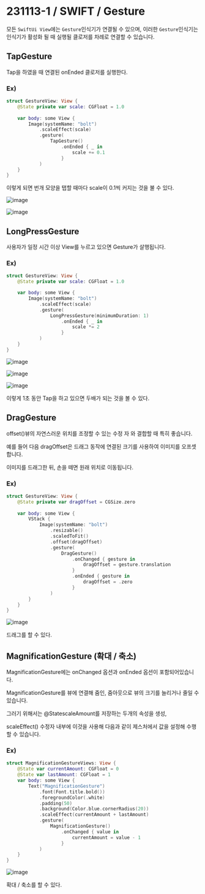 # 231113-1 / SWIFT / Gesture

모든 `SwiftUi View`에는 `Gesture`인식기가 연결될 수 있으며, 이러한 `Gesture`인식기는 인식기가 활성화 될 때 실행될 클로저를 차례로 연결할 수 있습니다.

## TapGesture 

Tap을 하였을 때 연결된 onEnded 클로저를 실행한다. 

### Ex)
```swift
struct GestureView: View {
    @State private var scale: CGFloat = 1.0
    
    var body: some View {
        Image(systemName: "bolt")
            .scaleEffect(scale)
            .gesture(
                TapGesture()
                    .onEnded { _ in
                        scale += 0.1
                    }
            )
    }
}
```

이렇게 되면 번개 모양을 탭할 때마다 scale이 0.1씩 커지는 것을 불 수 있다.

![image](https://cdn.discordapp.com/attachments/1147333501696364555/1173546923421077585/2023-11-13_5.55.33.png?ex=656459bd&is=6551e4bd&hm=2d9084b60b1788271d155602c6eb484299ac6455b2f66bac6ad9461993cfec9b&)

![image](https://cdn.discordapp.com/attachments/1147333501696364555/1173546923777589258/2023-11-13_5.55.43.png?ex=656459be&is=6551e4be&hm=71d17a3923175770ac0ad5bcfdaf2857aa73e96891a4872ea9b3ab58f7938aaf&)

## LongPressGesture

사용자가 일정 시간 이상 View를 누르고 있으면 Gesture가 살행됩니다.

### Ex)
```swift
struct GestureView: View {
    @State private var scale: CGFloat = 1.0

    var body: some View {
        Image(systemName: "bolt")
            .scaleEffect(scale)
            .gesture(
                LongPressGesture(minimumDuration: 1)
                    .onEnded { _ in
                        scale *= 2
                    }
            )
    }
}
```
![image](https://cdn.discordapp.com/attachments/1147333501696364555/1173553830286331944/2023-11-13_6.23.30.png?ex=6564602c&is=6551eb2c&hm=2bc66f48b0a72c38a0c9ca577b28b6a5238dd3b9d1b0dd5fda619bc60f7ea362&)

![image](https://cdn.discordapp.com/attachments/1147333501696364555/1173553830076629052/2023-11-13_6.23.35.png?ex=6564602c&is=6551eb2c&hm=d69e2915947562d2030ed51d6525307583211f885a6b5a204922faca93ce6630&)

![image](https://cdn.discordapp.com/attachments/1147333501696364555/1173553829850140682/2023-11-13_6.23.43.png?ex=6564602c&is=6551eb2c&hm=0b8af20d07ec9d6a5a82e1c6c3095955a2d66334ccb6b49c7303aac4e6ad8585&)

이렇게 1초 동안 Tap을 하고 있으면 두배가 되는 것을 볼 수 있다.

## DragGesture 

offset()뷰의 자연스러운 위치를 조정할 수 있는 수정 자 와 결합할 때 특히 좋습니다.

예를 들어 다음 dragOffset은 드래그 동작에 연결된 크기를 사용하여 이미지를 오프셋 합니다.

이미지를 드래그한 뒤, 손을 떼면 원래 위치로 이동됩니다.

### Ex)
```swift
struct GestureView: View {
    @State private var dragOffset = CGSize.zero
 
    var body: some View {
        VStack {
            Image(systemName: "bolt")
                .resizable()
                .scaledToFit()
                .offset(dragOffset)
                .gesture(
                    DragGesture()
                        .onChanged { gesture in
                            dragOffset = gesture.translation
                        }
                        .onEnded { gesture in
                            dragOffset = .zero
                        }
                )
        }
    }
}
```

![image](https://cdn.discordapp.com/attachments/1147333501696364555/1173564497512910858/2023-11-13_7.06.13.png?ex=65646a1b&is=6551f51b&hm=83c442afdb438967b8012728a962f53c6fdf31419e1d5592392531ed1c42d744&)

드래그를 할 수 있다.

## MagnificationGesture (확대 / 축소)

MagnificationGesture에는 onChanged 옵션과 onEnded 옵션이 포함되어있습니다.

MagnificationGesture를 뷰에 연결해 줌인, 줌아웃으로 뷰의 크기를 늘리거나 줄일 수 있습니다.

그러기 위해서는 @StatescaleAmount를 저장하는 두개의 속성을 생성, 

scaleEffect() 수정자 내부에 이것을 사용해 다음과 같이 제스처에서 값을 설정해 수행 할 수 있습니다.

### Ex)
```swift
struct MagnificationGestureViews: View {
    @State var currentAmount: CGFloat = 0
    @State var lastAmount: CGFloat = 1
    var body: some View {
        Text("MagnificationGesture")
            .font(Font.title.bold())
            .foregroundColor(.white)
            .padding(50)
            .background(Color.blue.cornerRadius(20))
            .scaleEffect(currentAmount + lastAmount)
            .gesture(
                MagnificationGesture()
                    .onChanged { value in
                        currentAmount = value - 1
                    }
            )
    }
}
```

![image](https://cdn.discordapp.com/attachments/1147333501696364555/1173565540011348060/2023-11-13_7.10.22.png?ex=65646b14&is=6551f614&hm=590ab5d7d282fc087f12d5724866b417050843e0a6697c565f9908eda0bdba1f&)

확대 / 축소를 할 수 있다.